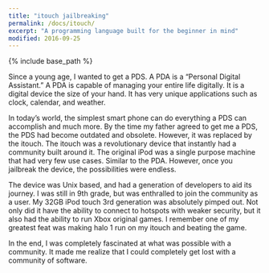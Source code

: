 ```yaml
---
title: "itouch jailbreaking"
permalink: /docs/itouch/
excerpt: "A programming language built for the beginner in mind"
modified: 2016-09-25
---
```


{% include base_path %}

Since a young age, I wanted to get a PDS. A PDA is a “Personal Digital Assistant.” A PDA is capable of managing your entire life digitally. It is a digital device the size of your hand. It has very unique applications such as clock, calendar, and weather.

In today’s world, the simplest smart phone can do everything a PDS can accomplish and much more. By the time my father agreed to get me a PDS, the PDS had become outdated and obsolete. However, it was replaced by the itouch. The itouch was a revolutionary device that instantly had a community built around it. The original iPod was a single purpose machine that had very few use cases. Similar to the PDA. However, once you jailbreak the device, the possibilities were endless. 
	
The device was Unix based, and had a generation of developers to aid its journey. I was still in 9th grade, but was enthralled to join the community as a user. My 32GB iPod touch 3rd generation was absolutely pimped out.  Not only did it have the ability to connect to hotspots with weaker security, but it also had the ability to run Xbox original games. I remember one of my greatest feat was making halo 1 run on my itouch and beating the game. 

In the end, I was completely fascinated at what was possible with a community. It made me realize that I could completely get lost with a community of software.
